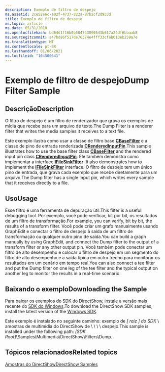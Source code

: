 ```yaml
---
description: Exemplo de filtro de despejo
ms.assetid: 2ce52e6c-a02f-4737-822a-87b2cf2d933d
title: Exemplo de filtro de despejo
ms.topic: article
ms.date: 05/31/2018
ms.openlocfilehash: bd64d1f16b0b504743890543b617a24df6bbaab8
ms.sourcegitcommit: a47bd86f517de76374e4fff33cfeb613eb259a7e
ms.translationtype: MT
ms.contentlocale: pt-BR
ms.lasthandoff: 01/06/2021
ms.locfileid: "104500641"
---
```

# <a name="dump-filter-sample"></a><span data-ttu-id="bfd6f-103">Exemplo de filtro de despejo</span><span class="sxs-lookup"><span data-stu-id="bfd6f-103">Dump Filter Sample</span></span>

## <a name="description"></a><span data-ttu-id="bfd6f-104">Descrição</span><span class="sxs-lookup"><span data-stu-id="bfd6f-104">Description</span></span>

<span data-ttu-id="bfd6f-105">O filtro de despejo é um filtro de renderizador que grava os exemplos de mídia que recebe para um arquivo de texto.</span><span class="sxs-lookup"><span data-stu-id="bfd6f-105">The Dump Filter is a renderer filter that writes the media samples it receives to a text file.</span></span>

<span data-ttu-id="bfd6f-106">Este exemplo ilustra como usar a classe de filtro base [**CBaseFilter**](cbasefilter.md) e a classe de pino de entrada renderizada [**CRenderedInputPin**](crenderedinputpin.md).</span><span class="sxs-lookup"><span data-stu-id="bfd6f-106">This sample illustrates how to use the base filter class [**CBaseFilter**](cbasefilter.md) and the rendered input pin class [**CRenderedInputPin**](crenderedinputpin.md).</span></span> <span data-ttu-id="bfd6f-107">Ele também demonstra como implementar a interface [**IFileSinkFilter**](/windows/desktop/api/Strmif/nn-strmif-ifilesinkfilter) .</span><span class="sxs-lookup"><span data-stu-id="bfd6f-107">It also demonstrates how to implement the [**IFileSinkFilter**](/windows/desktop/api/Strmif/nn-strmif-ifilesinkfilter) interface.</span></span> <span data-ttu-id="bfd6f-108">O filtro de despejo tem um único pino de entrada, que grava cada exemplo que recebe diretamente para um arquivo.</span><span class="sxs-lookup"><span data-stu-id="bfd6f-108">The Dump filter has a single input pin, which writes every sample that it receives directly to a file.</span></span>

## <a name="usage"></a><span data-ttu-id="bfd6f-109">Uso</span><span class="sxs-lookup"><span data-stu-id="bfd6f-109">Usage</span></span>

<span data-ttu-id="bfd6f-110">Esse filtro é uma ferramenta de depuração útil.</span><span class="sxs-lookup"><span data-stu-id="bfd6f-110">This filter is a useful debugging tool.</span></span> <span data-ttu-id="bfd6f-111">Por exemplo, você pode verificar, bit por bit, os resultados de um filtro de transformação.</span><span class="sxs-lookup"><span data-stu-id="bfd6f-111">For example, you can verify, bit by bit, the results of a transform filter.</span></span> <span data-ttu-id="bfd6f-112">Você pode criar um grafo manualmente usando GraphEdit e conectar o filtro de despejo à saída de um filtro de transformação ou qualquer outro pino de saída.</span><span class="sxs-lookup"><span data-stu-id="bfd6f-112">You can build a graph manually by using GraphEdit, and connect the Dump filter to the output of a transform filter or any other output pin.</span></span> <span data-ttu-id="bfd6f-113">Você também pode conectar um filtro de alto desempenho e colocar o filtro de despejo em um segmento do filtro de alto desempenho e a saída típica em outro trecho para monitorar os resultados em um cenário em tempo real.</span><span class="sxs-lookup"><span data-stu-id="bfd6f-113">You can also connect a tee filter and put the Dump filter on one leg of the tee filter and the typical output on another leg to monitor the results in a real-time scenario.</span></span>

## <a name="downloading-the-sample"></a><span data-ttu-id="bfd6f-114">Baixando o exemplo</span><span class="sxs-lookup"><span data-stu-id="bfd6f-114">Downloading the Sample</span></span>

<span data-ttu-id="bfd6f-115">Para baixar os exemplos do SDK do DirectShow, instale a versão mais recente do [SDK do Windows](https://msdn.microsoft.com/windowsvista/bb980924.aspx).</span><span class="sxs-lookup"><span data-stu-id="bfd6f-115">To download the DirectShow SDK samples, install the latest version of the [Windows SDK](https://msdn.microsoft.com/windowsvista/bb980924.aspx).</span></span>

<span data-ttu-id="bfd6f-116">Este exemplo é instalado no seguinte caminho: exemplo de *\[ raiz \] do SDK* \\ amostras de multimídia do DirectShow de \\ \\ \\ \\ despejo.</span><span class="sxs-lookup"><span data-stu-id="bfd6f-116">This sample is installed under the following path: *\[SDK Root\]*\\Samples\\Multimedia\\DirectShow\\Filters\\Dump.</span></span>

## <a name="related-topics"></a><span data-ttu-id="bfd6f-117">Tópicos relacionados</span><span class="sxs-lookup"><span data-stu-id="bfd6f-117">Related topics</span></span>

<dl> <dt>

[<span data-ttu-id="bfd6f-118">Amostras do DirectShow</span><span class="sxs-lookup"><span data-stu-id="bfd6f-118">DirectShow Samples</span></span>](directshow-samples.md)
</dt> </dl>

 

 



